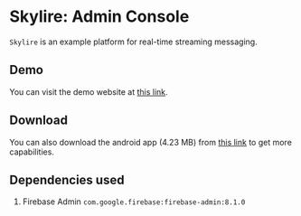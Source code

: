 # Skylire: Admin Console

`Skylire` is an example platform for real-time streaming messaging.

## Demo

You can visit the demo website at [this link](https://skylire.langvest.by "Visit site").

## Download

You can also download the android app (4.23 MB) from [this link](https://skylire.langvest.by/app "Download app") to get more capabilities.

## Dependencies used

1. Firebase Admin `com.google.firebase:firebase-admin:8.1.0`
